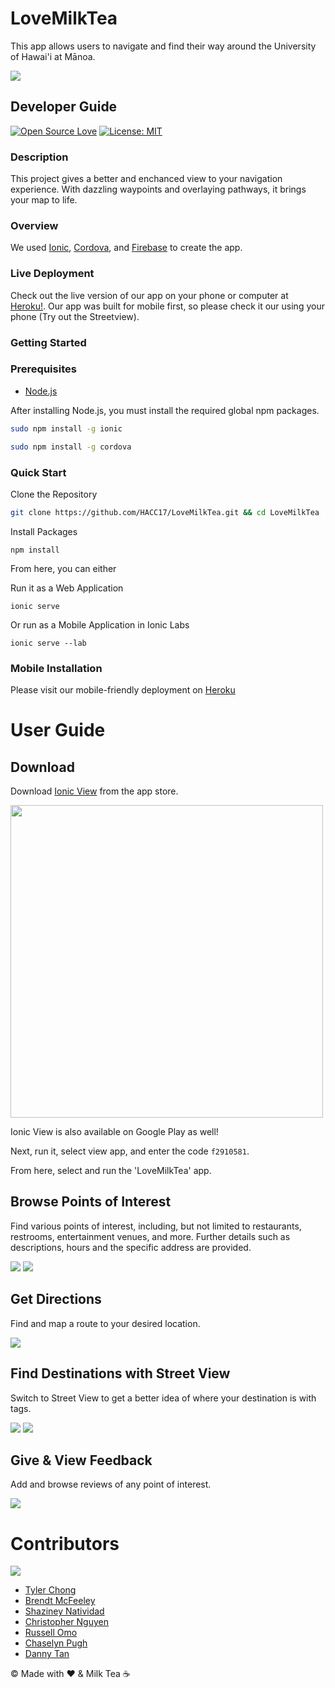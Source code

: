 # LoveMilkTea
This app allows users to navigate and find their way around the University of Hawai'i at Mānoa.

<img src="/img/splash.png" max-width=1000px>

## Developer Guide

[![Open Source Love](https://badges.frapsoft.com/os/v2/open-source.png?v=103)](https://github.com/ellerbrock/open-source-badges/)
[![License: MIT](https://img.shields.io/badge/License-MIT-yellow.svg)](https://opensource.org/licenses/MIT)

### Description
This project gives a better and enchanced view to your navigation experience. With dazzling waypoints and overlaying pathways, it brings your map to life.

### Overview
We used [Ionic](https://ionicframework.com/), [Cordova](https://cordova.apache.org/), and [Firebase](https://firebase.google.com/) to create the app.

### Live Deployment
Check out the live version of our app on your phone or computer at [Heroku!](https://lovemilktea.herokuapp.com). Our app was built for mobile first, so please check it our using your phone (Try out the Streetview).

### Getting Started

### Prerequisites
- [Node.js](https://nodejs.org/en/download/)

After installing Node.js, you must install the required global npm packages.

```bash
sudo npm install -g ionic
```

```bash
sudo npm install -g cordova
```

### Quick Start

Clone the Repository
```bash
git clone https://github.com/HACC17/LoveMilkTea.git && cd LoveMilkTea
```
Install Packages
```
npm install
```

From here, you can either

Run it as a Web Application
```
ionic serve
```
Or run as a Mobile Application in Ionic Labs
```
ionic serve --lab
```

### Mobile Installation

Please visit our mobile-friendly deployment on [Heroku](https://lovemilktea.herokuapp.com)



# User Guide

## Download 

Download [Ionic View](https://itunes.apple.com/us/app/ionic-view/id849930087?mt=8) from the app store.

<img src="/img/ionic-login.jpg" width=500px>

Ionic View is also available on Google Play as well!

Next, run it, select view app, and enter the code `f2910581`.

From here, select and run the 'LoveMilkTea' app.

## Browse Points of Interest
Find various points of interest, including, but not limited to restaurants, restrooms, entertainment venues, and more.  Further details such as descriptions, hours and the specific address are provided.

<img src="/img/ionic-map.jpg">
<img src="/img/paradise-palms-marker_iphone7plussilver_portrait.png">

## Get Directions 
Find and map a route to your desired location.

<img src="/img/paradise-palms-route_iphone7plussilver_portrait.png">

## Find Destinations with Street View
Switch to Street View to get a better idea of where your destination is with tags.

<img src="/img/paradise-palms-street-view_iphone7plussilver_portrait.png">
<img src="/img/qlc-street-view_iphone7plussilver_portrait.png">

## Give & View Feedback
Add and browse reviews of any point of interest.

<img src="/img/paradise-palms-info_iphone7plussilver_portrait.png">


# Contributors

<img src="/img/team02.jpg">

* [Tyler Chong](https://github.com/Viltaria)
* [Brendt McFeeley](https://github.com/brendtmcfeeley)
* [Shaziney Natividad](https://github.com/shaziney)
* [Christopher Nguyen](https://github.com/chrisnguyenhi)
* [Russell Omo](https://github.com/russellomo)
* [Chaselyn Pugh](https://github.com/cepugh)
* [Danny Tan](https://github.com/dannytan)


© Made with :heart: & Milk Tea ☕



